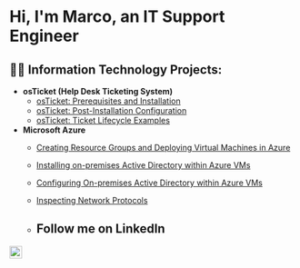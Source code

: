 <h1>Hi, I'm Marco, an IT Support Engineer

<h2>👨‍💻 Information Technology Projects:</h2>

- <b>osTicket (Help Desk Ticketing System)</b>
  - [osTicket: Prerequisites and Installation](https://github.com/mcarrillo1153/osticket-prereqs)
  - [osTicket: Post-Installation Configuration](https://github.com/mcarrillo1153/post-install-config)
  - [osTicket: Ticket Lifecycle Examples](https://github.com/mcarrillo1153/ticket-lifecycle)
- <b>Microsoft Azure</b>
  - [Creating Resource Groups and Deploying Virtual Machines in Azure](https://github.com/mcarrillo1153/Resource-Groups-and-V-Ms)
  - [Installing on-premises Active Directory within Azure VMs](https://github.com/mcarrillo1153/Active-Directory-Installation)
  - [Configuring On-premises Active Directory within Azure VMs](https://github.com/mcarrillo1153/Active-Directory-Configuration/blob/main/README.md)
  - [Inspecting Network Protocols](https://github.com/mcarrillo1153/Azure-Networks-and-Protocols/blob/main/README.md)
 
  - <h2>Follow me on LinkedIn</h2>
[<img align="left" alt="Josh | LinkedIn" width="22px" src="https://cdn.jsdelivr.net/npm/simple-icons@v3/icons/linkedin.svg" />][linkedin]

[linkedin]: https://www.linkedin.com/in/marco-carrillo-/
